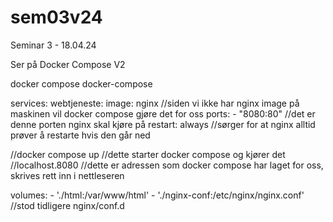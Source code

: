 # sem03v24
Seminar 3 - 18.04.24


Ser på Docker Compose V2

docker compose
docker-compose

services:
    webtjeneste:
        image: nginx //siden vi ikke har nginx image på maskinen vil docker compose gjøre det for oss
        ports: 
         - "8080:80" //det er denne porten nginx skal kjøre på
        restart: always //sørger for at nginx alltid prøver å restarte hvis den går ned


//docker compose up //dette starter docker compose og kjører det
//localhost.8080 //dette er adressen som docker compose har laget for oss, skrives rett inn i nettleseren


volumes: 
          - './html:/var/www/html'
          - './nginx-conf:/etc/nginx/nginx.conf' //stod tidligere nginx/conf.d